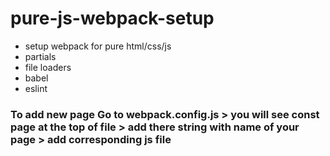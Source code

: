 # pure-js-webpack-setup

- setup webpack for pure html/css/js
- partials
- file loaders
- babel
- eslint

### To add new page Go to webpack.config.js > you will see **const page** at the top of file > add there string with name of your page > add corresponding js file
